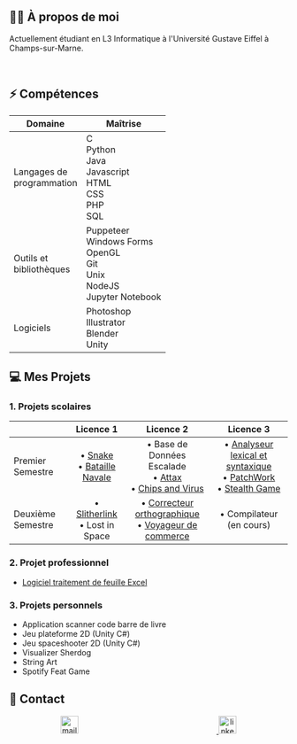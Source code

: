 ## 👨‍🦱 À propos de moi 

Actuellement étudiant en L3 Informatique à l'Université Gustave Eiffel à Champs-sur-Marne.
<!-- [![Top Langs](https://github-readme-stats.vercel.app/api/top-langs/?username=hakimaoudia&layout=compact)](https://github.com/anuraghazra/github-readme-stats)
-->
<br>

## ⚡ Compétences


<div align="center">

| Domaine | Maîtrise |
| ------------------------- | ------------------------- |
| Langages de <br> programmation | C <br> Python <br> Java <br> Javascript <br> HTML <br> CSS <br> PHP <br> SQL <br> |
| Outils et <br> bibliothèques   | Puppeteer <br> Windows Forms <br> OpenGL <br> Git <br> Unix <br> NodeJS <br> Jupyter Notebook |
| Logiciels   | Photoshop <br> Illustrator <br> Blender <br> Unity <br>  |

</div>


## 💻 Mes Projets
### 1. Projets scolaires
<div align="center">

|                   | Licence 1                 | Licence 2                  | Licence 3                   |
| ----------------- | :------------------------:  | :------------------------:   | :------------------------:    |
| Premier Semestre  | • [Snake](https://github.com/hakimaoudia/snake.git) <br> • [Bataille Navale](https://github.com/hakimaoudia/bataille-navale) <br> | • Base de Données Escalade <br> • [Attax](https://github.com/hakimaoudia/attaxx) <br> • [Chips and Virus](https://github.com/hakimaoudia/chips-and-virus) <br> | • [Analyseur lexical et syntaxique](https://github.com/hakimaoudia/analyseur-lexical-syntaxique) <br> • [PatchWork](https://github.com/hakimaoudia/patchwork) <br> • [Stealth Game](https://github.com/hakimaoudia/jeu-infiltration) <br> |
| Deuxième Semestre | • [Slitherlink](https://github.com/hakimaoudia/slitherlink) <br> • Lost in Space <br> | • [Correcteur orthographique](https://github.com/hakimaoudia/correcteur-orthographique) <br> • [Voyageur de commerce](https://github.com/hakimaoudia/voyageur-de-commerce) <br> | • Compilateur (en cours) <br> |

</div>

### 2. Projet professionnel
- [Logiciel traitement de feuille Excel](https://github.com/hakimaoudia/validation)

### 3. Projets personnels
- Application scanner code barre de livre
- Jeu plateforme 2D (Unity C#)
- Jeu spaceshooter 2D (Unity C#)
- Visualizer Sherdog
- String Art
- Spotify Feat Game


## 💼 Contact
<p align="center">
    <a href="mailto:hakim.aoudia@outlook.fr">
        <img style="margin-right: 250px;" alt="mail icon" height="32px" width="32px" src="https://user-images.githubusercontent.com/106891439/217385341-4a825d4d-497d-4046-8ed8-b55b8781f778.png" />
    </a>
    <a href="https://www.linkedin.com/in/hakimaoudia/">
        <img alt="linkedin icon" height="32px" width="32px" src="https://user-images.githubusercontent.com/106891439/217385349-5a1c95b9-02de-4e6b-b69a-29a704fd65a9.png">
    </a>
</p>
<br>
